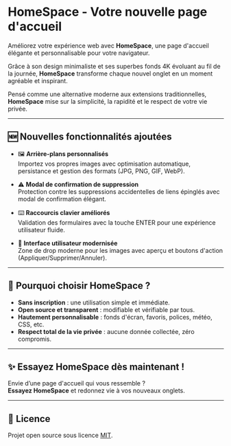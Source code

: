 # HomeSpace - Votre nouvelle page d'accueil 

Améliorez votre expérience web avec **HomeSpace**, une page d'accueil élégante et personnalisable pour votre navigateur.

Grâce à son design minimaliste et ses superbes fonds 4K évoluant au fil de la journée, **HomeSpace** transforme chaque nouvel onglet en un moment agréable et inspirant.

Pensé comme une alternative moderne aux extensions traditionnelles, **HomeSpace** mise sur la simplicité, la rapidité et le respect de votre vie privée.

---

## 🆕 Nouvelles fonctionnalités ajoutées

- 🖼️ **Arrière-plans personnalisés**  
  Importez vos propres images avec optimisation automatique, persistance et gestion des formats (JPG, PNG, GIF, WebP).

- ⚠️ **Modal de confirmation de suppression**  
  Protection contre les suppressions accidentelles de liens épinglés avec modal de confirmation élégant.

- ⌨️ **Raccourcis clavier améliorés**  
  Validation des formulaires avec la touche ENTER pour une expérience utilisateur fluide.

- 🎨 **Interface utilisateur modernisée**  
  Zone de drop moderne pour les images avec aperçu et boutons d'action (Appliquer/Supprimer/Annuler).

---

## 🚀 Pourquoi choisir HomeSpace ?

- **Sans inscription** : une utilisation simple et immédiate.
- **Open source et transparent** : modifiable et vérifiable par tous.
- **Hautement personnalisable** : fonds d'écran, favoris, polices, météo, CSS, etc.
- **Respect total de la vie privée** : aucune donnée collectée, zéro compromis.

---

## ✨ Essayez HomeSpace dès maintenant !

Envie d’une page d'accueil qui vous ressemble ?  
**Essayez HomeSpace** et redonnez vie à vos nouveaux onglets.

---

## 📄 Licence

Projet open source sous licence [MIT](LICENSE).


